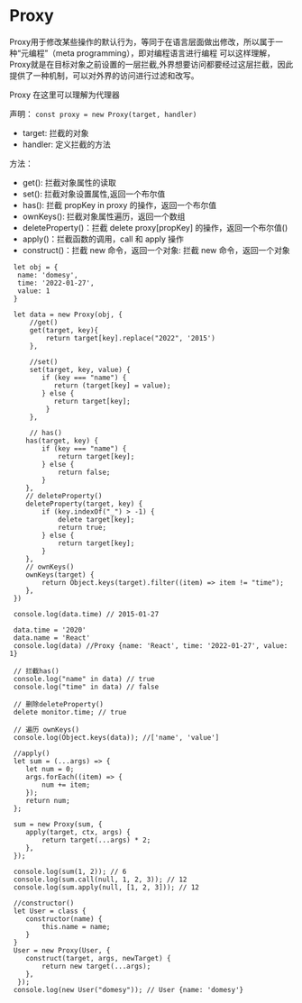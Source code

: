 
# Proxy

Proxy用于修改某些操作的默认行为，等同于在语言层面做出修改，所以属于一种“元编程”（meta programming），即对编程语言进行编程
可以这样理解，Proxy就是在目标对象之前设置的一层拦截,外界想要访问都要经过这层拦截，因此提供了一种机制，可以对外界的访问进行过滤和改写。

Proxy 在这里可以理解为代理器

声明： `const proxy = new Proxy(target, handler)`
- target: 拦截的对象
- handler: 定义拦截的方法


方法：
- get(): 拦截对象属性的读取
- set(): 拦截对象设置属性,返回一个布尔值
- has(): 拦截 propKey in proxy 的操作，返回一个布尔值
- ownKeys(): 拦截对象属性遍历，返回一个数组
- deleteProperty()：拦截 delete proxy[propKey] 的操作，返回一个布尔值()
- apply()：拦截函数的调用，call 和 apply 操作
- construct()：拦截 new 命令，返回一个对象: 拦截 new 命令，返回一个对象

```
 let obj = {
  name: 'domesy',
  time: '2022-01-27',
  value: 1
 }
 
 let data = new Proxy(obj, {
     //get()
     get(target, key){
         return target[key].replace("2022", '2015')
     },
     
     //set()
     set(target, key, value) {
        if (key === "name") {
           return (target[key] = value);
        } else {
           return target[key];
         }
     },
     
     // has()
    has(target, key) {
        if (key === "name") {
            return target[key];
        } else {
            return false;
        }
    },
    // deleteProperty()
    deleteProperty(target, key) {
        if (key.indexOf("_") > -1) {
            delete target[key];
            return true;
        } else {
            return target[key];
        }
    },
    // ownKeys()
    ownKeys(target) {
        return Object.keys(target).filter((item) => item != "time");
    },
 })
 
 console.log(data.time) // 2015-01-27
 
 data.time = '2020'
 data.name = 'React'
 console.log(data) //Proxy {name: 'React', time: '2022-01-27', value: 1}
 
 // 拦截has()
 console.log("name" in data) // true
 console.log("time" in data) // false
 
 // 删除deleteProperty()
 delete monitor.time; // true
 
 // 遍历 ownKeys()
 console.log(Object.keys(data)); //['name', 'value']

 //apply()
 let sum = (...args) => {
    let num = 0;
    args.forEach((item) => {
        num += item;
    });
    return num;
 };

 sum = new Proxy(sum, {
    apply(target, ctx, args) {
        return target(...args) * 2;
    },
 });
 
 console.log(sum(1, 2)); // 6
 console.log(sum.call(null, 1, 2, 3)); // 12
 console.log(sum.apply(null, [1, 2, 3])); // 12
 
 //constructor()
 let User = class {
    constructor(name) {
        this.name = name;
    }
 }
 User = new Proxy(User, {
    construct(target, args, newTarget) {
        return new target(...args);
    },
  });
 console.log(new User("domesy")); // User {name: 'domesy'}

```





